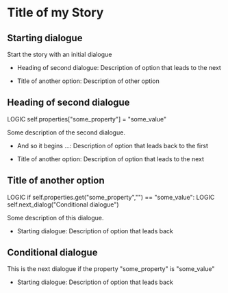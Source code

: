 # Title of my Story

## Starting dialogue
Start the story with an initial dialogue

- Heading of second dialogue: Description of option that leads to the next

- Title of another option: Description of other option

## Heading of second dialogue
LOGIC self.properties["some_property"] = "some_value"

Some description of the second dialogue. 

- And so it begins ...: Description of option that leads back to the first

- Title of another option: Description of option that leads to the next

## Title of another option
LOGIC if self.properties.get("some_property","") == "some_value":
LOGIC    self.next_dialog("Conditional dialogue")

Some description of this dialogue.

- Starting dialogue: Description of option that leads back

## Conditional dialogue
This is the next dialogue if the property "some_property" is "some_value"

- Starting dialogue: Description of option that leads back
